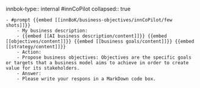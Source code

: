 innbok-type:: internal
#innCoPilot
collapsed:: true

	- #prompt {{embed [[innBoK/business-objectives/innCoPilot/few shots]]}}
		- My business description:
		- {{embed [[AI business description/content]]}} {{embed [[objectives/content]]}} {{embed [[business goals/content]]}} {{embed [[strategy/content]]}}
		- Action:
		- Propose business objectives: Objectives are the specific goals or targets that a business model aims to achieve in order to create value for its stakeholders.
		- Answer:
		- Please write your respons in a MarkDown code box.